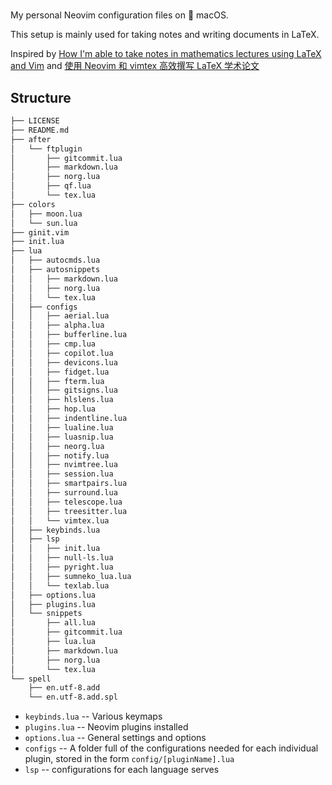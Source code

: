 #

My personal Neovim configuration files on &#63743; macOS.

This setup is mainly used for taking notes and writing documents in LaTeX.

Inspired by [How I'm able to take notes in mathematics lectures using LaTeX and Vim](https://castel.dev/post/lecture-notes-1/)
and [使用 Neovim 和 vimtex 高效撰写 LaTeX 学术论文](https://sspai.com/post/64080)

## Structure

```txt
├── LICENSE
├── README.md
├── after
│   └── ftplugin
│       ├── gitcommit.lua
│       ├── markdown.lua
│       ├── norg.lua
│       ├── qf.lua
│       └── tex.lua
├── colors
│   ├── moon.lua
│   └── sun.lua
├── ginit.vim
├── init.lua
├── lua
│   ├── autocmds.lua
│   ├── autosnippets
│   │   ├── markdown.lua
│   │   ├── norg.lua
│   │   └── tex.lua
│   ├── configs
│   │   ├── aerial.lua
│   │   ├── alpha.lua
│   │   ├── bufferline.lua
│   │   ├── cmp.lua
│   │   ├── copilot.lua
│   │   ├── devicons.lua
│   │   ├── fidget.lua
│   │   ├── fterm.lua
│   │   ├── gitsigns.lua
│   │   ├── hlslens.lua
│   │   ├── hop.lua
│   │   ├── indentline.lua
│   │   ├── lualine.lua
│   │   ├── luasnip.lua
│   │   ├── neorg.lua
│   │   ├── notify.lua
│   │   ├── nvimtree.lua
│   │   ├── session.lua
│   │   ├── smartpairs.lua
│   │   ├── surround.lua
│   │   ├── telescope.lua
│   │   ├── treesitter.lua
│   │   └── vimtex.lua
│   ├── keybinds.lua
│   ├── lsp
│   │   ├── init.lua
│   │   ├── null-ls.lua
│   │   ├── pyright.lua
│   │   ├── sumneko_lua.lua
│   │   └── texlab.lua
│   ├── options.lua
│   ├── plugins.lua
│   └── snippets
│       ├── all.lua
│       ├── gitcommit.lua
│       ├── lua.lua
│       ├── markdown.lua
│       ├── norg.lua
│       └── tex.lua
└── spell
    ├── en.utf-8.add
    └── en.utf-8.add.spl
```

- `keybinds.lua` -- Various keymaps
- `plugins.lua` -- Neovim plugins installed
- `options.lua` -- General settings and options
- `configs` -- A folder full of the configurations needed for each individual plugin,
stored in the form `config/[pluginName].lua`
- `lsp` -- configurations for each language serves
